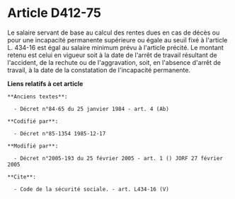# Article D412-75

Le salaire servant de base au calcul des rentes dues en cas de décès ou pour une incapacité permanente supérieure ou égale au
seuil fixé à l'article L. 434-16 est égal au salaire minimum prévu à l'article précité. Le montant retenu est celui en
vigueur soit à la date de l'arrêt de travail résultant de l'accident, de la rechute ou de l'aggravation, soit, en l'absence
d'arrêt de travail, à la date de la constatation de l'incapacité permanente.

**Liens relatifs à cet article**

	**Anciens textes**:

	  - Décret n°84-65 du 25 janvier 1984 - art. 4 (Ab)

	**Codifié par**:

	  - Décret n°85-1354 1985-12-17

	**Modifié par**:

	  - Décret n°2005-193 du 25 février 2005 - art. 1 () JORF 27 février 2005

	**Cite**:

	  - Code de la sécurité sociale. - art. L434-16 (V)
